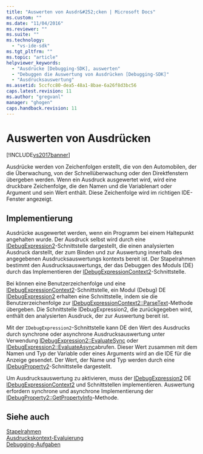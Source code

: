 ```yaml
---
title: "Auswerten von Ausdr&#252;cken | Microsoft Docs"
ms.custom: ""
ms.date: "11/04/2016"
ms.reviewer: ""
ms.suite: ""
ms.technology: 
  - "vs-ide-sdk"
ms.tgt_pltfrm: ""
ms.topic: "article"
helpviewer_keywords: 
  - "Ausdrücke [Debugging-SDK], auswerten"
  - "Debuggen die Auswertung von Ausdrücken [Debugging-SDK]"
  - "Ausdrucksauswertung"
ms.assetid: 5ccfcc80-dea5-48a1-8bae-6a26f8d3bc56
caps.latest.revision: 11
ms.author: "gregvanl"
manager: "ghogen"
caps.handback.revision: 11
---
```

# Auswerten von Ausdr&#252;cken
[!INCLUDE[vs2017banner](../../code-quality/includes/vs2017banner.md)]

Ausdrücke werden von Zeichenfolgen erstellt, die von den Automobilen, der die Überwachung, von der Schnellüberwachung oder den Direktfenstern übergeben werden.  Wenn ein Ausdruck ausgewertet wird, wird eine druckbare Zeichenfolge, die den Namen und die Variablenart oder Argument und sein Wert enthält.  Diese Zeichenfolge wird im richtigen IDE\-Fenster angezeigt.  
  
## Implementierung  
 Ausdrücke ausgewertet werden, wenn ein Programm bei einem Haltepunkt angehalten wurde.  Der Ausdruck selbst wird durch eine [IDebugExpression2](../../extensibility/debugger/reference/idebugexpression2.md)\-Schnittstelle dargestellt, die einen analysierten Ausdruck darstellt, der zum Binden und zur Auswertung innerhalb des angegebenen Ausdrucksauswertungs kontexts bereit ist.  Der Stapelrahmen bestimmt den Ausdrucksauswertungs, der das Debuggen des Moduls \(DE\) durch das Implementieren der [IDebugExpressionContext2](../../extensibility/debugger/reference/idebugexpressioncontext2.md)\-Schnittstelle.  
  
 Bei können eine Benutzerzeichenfolge und eine [IDebugExpressionContext2](../../extensibility/debugger/reference/idebugexpressioncontext2.md)\-Schnittstelle, ein Modul \(Debug\) DE [IDebugExpression2](../../extensibility/debugger/reference/idebugexpression2.md) erhalten eine Schnittstelle, indem sie die Benutzerzeichenfolge zur [IDebugExpressionContext2::ParseText](../../extensibility/debugger/reference/idebugexpressioncontext2-parsetext.md)\-Methode übergeben.  Die Schnittstelle IDebugExpression2, die zurückgegeben wird, enthält den analysierten Ausdruck, der zur Auswertung bereit ist.  
  
 Mit der `IDebugExpression2`\-Schnittstelle kann DE den Wert des Ausdrucks durch synchrone oder asynchrone Ausdrucksauswertung unter Verwendung [IDebugExpression2::EvaluateSync](../../extensibility/debugger/reference/idebugexpression2-evaluatesync.md) oder [IDebugExpression2::EvaluateAsync](../../extensibility/debugger/reference/idebugexpression2-evaluateasync.md)abrufen.  Dieser Wert zusammen mit dem Namen und Typ der Variable oder eines Arguments wird an die IDE für die Anzeige gesendet.  Der Wert, der Name und Typ werden durch eine [IDebugProperty2](../../extensibility/debugger/reference/idebugproperty2.md)\-Schnittstelle dargestellt.  
  
 Um Ausdrucksauswertung zu aktivieren, muss der [IDebugExpression2](../../extensibility/debugger/reference/idebugexpression2.md) DE [IDebugExpressionContext2](../../extensibility/debugger/reference/idebugexpressioncontext2.md) und Schnittstellen implementieren.  Auswertung erfordern synchrone und asynchrone Implementierung der [IDebugProperty2::GetPropertyInfo](../../extensibility/debugger/reference/idebugproperty2-getpropertyinfo.md)\-Methode.  
  
## Siehe auch  
 [Stapelrahmen](../../extensibility/debugger/stack-frames.md)   
 [Ausdruckskontext\-Evaluierung](../../extensibility/debugger/expression-evaluation-context.md)   
 [Debugging\-Aufgaben](../../extensibility/debugger/debugging-tasks.md)